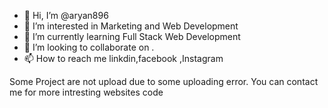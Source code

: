 - 👋 Hi, I’m @aryan896
- 👀 I’m interested in Marketing and Web Development
- 🌱 I’m currently learning Full Stack Web Development
- 💞️ I’m looking to collaborate on .
- 📫 How to reach me  linkdin,facebook ,Instagram


Some Project are not upload due to some uploading error. You can contact me for more intresting websites code 
<!---
aryan896/aryan896 is a ✨ special ✨ repository because its `README.md` (this file) appears on your GitHub profile.
You can click the Preview link to take a look at your changes.
--->
